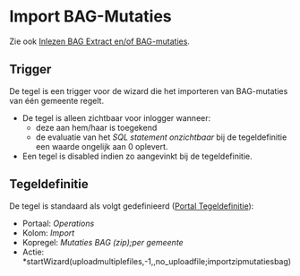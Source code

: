 # Import BAG-Mutaties

Zie ook [Inlezen BAG Extract en/of BAG-mutaties](../programmablokken/inlezen_bag-extract_en_bag-mutaties.md).

## Trigger

De tegel is een trigger voor de wizard die het importeren van BAG-mutaties van één gemeente regelt.

- De tegel is alleen zichtbaar voor inlogger wanneer:
  - deze aan hem/haar is toegekend
  - de evaluatie van het _SQL statement onzichtbaar_ bij de tegeldefinitie een waarde ongelijk aan 0 oplevert.
- Een tegel is disabled indien zo aangevinkt bij de tegeldefinitie.

## Tegeldefinitie

De tegel is standaard als volgt gedefinieerd ([Portal Tegeldefinitie](../../../../instellen_inrichtenn_inrichten/portaldefinitie/portal_tegel.md)):

- Portaal: _Operations_
- Kolom: _Import_
- Kopregel: _Mutaties BAG (zip);per gemeente_
- Actie: \*startWizard(uploadmultiplefiles,-1,,no_uploadfile;importzipmutatiesbag)
